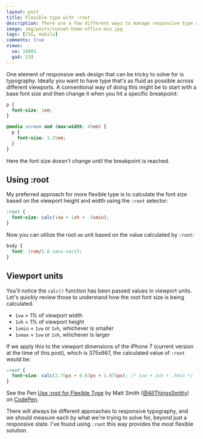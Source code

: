 ```yaml
---
layout: post
title: Flexible type with :root
description: There are a few different ways to manage responsive type on the web. My personal approach is to use the :root selector for maximum flexibility.
image: img/posts/sunset-home-office-min.jpg
tags: [CSS, mobile]
comments: true
views:
  ua: 16081
  ga4: 519
---
```


One element of responsive web design that can be tricky to solve for is typography. Ideally you want to have type that's as fluid as possible across different viewports. A conventional way of doing this might be to start with a base font size and then change it when you hit a specific breakpoint:

```css
p {
  font-size: 1em;
}

@media screen and (max-width: 45em) {
  p {
    font-size: 1.25em;
  }
}
```

Here the font size doesn't change until the breakpoint is reached.


## Using :root

My preferred approach for more flexible type is to calculate the font size based on the viewport height and width using the `:root` selector:

```css
:root {
  font-size: calc(1vw + 1vh + .5vmin);
}
```

Now you can utilize the root `em` unit based on the value calculated by `:root`:

```css
body {
  font: 1rem/1.6 sans-serif;
}
```

## Viewport units

You'll notice the `calc()` function has been passed values in viewport units. Let's quickly review those to understand how the root font size is being calculated.

* `1vw` = 1% of viewport width
* `1vh` = 1% of viewport height
* `1vmin` = `1vw` or `1vh`, whichever is smaller
* `1vmax` = `1vw` or `1vh`, whichever is larger

If we apply this to the viewport dimensions of the iPhone 7 (current version at the time of this post), which is 375x667, the calculated value of `:root` would be:

```css
:root {
  font-size: calc(3.75px + 6.67px + 1.875px); /* 1vw + 1vh + .5min */
}
```

<div class="embed">
  <p class="codepen" data-height="450" data-slug-hash="XKgOkR" data-default-tab="result" data-user="AllThingsSmitty" data-embed-version="2" class="codepen">See the Pen <a href="http://codepen.io/AllThingsSmitty/pen/XKgOkR/">Use :root for Flexible Type</a> by Matt Smith (<a href="http://codepen.io/AllThingsSmitty">@AllThingsSmitty</a>) on <a href="http://codepen.io">CodePen</a>.</p>
  <script async src="//assets.codepen.io/assets/embed/ei.js"></script>
</div>

There will always be different approaches to responsive typography, and we should measure each by what we're trying to solve for, beyond just a responsive state. I've found using `:root` this way provides the most flexible solution.
